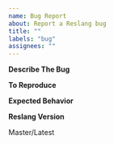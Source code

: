 ```yaml
---
name: Bug Report
about: Report a Reslang bug
title: ""
labels: "bug"
assignees: ""
---
```


<!--
PRIORITY LABELS: Please add the appropriate priority label to the issue.

High Priority: Reslang is generating invalid or incomplete OpenAPI or AsyncAPI specs. The specs need to be edited before they can be used. Tooling is broken and there is no known workaround.
Medium Priority: OpenAPI or AsyncAPI specs are not being generated as expected, but the bug does not meet the criteria for High Priority. Tooling is broken, but there is an easy workaround.
Low Priority: Something is not working as expected, but it does not affect generated artifacts.
-->

**Describe The Bug**

<!-- A clear and concise description of what the bug is. -->

**To Reproduce**

<!--
Steps to reproduce the behavior. e.g.

1. Run this command '...'
2. Then...
-->

**Expected Behavior**

<!-- A clear and concise description of what you expected to happen. -->

**Reslang Version**

<!--
If you are not using the Reslang Docker image tagged with `master` or the
most up-to-date Reslang source code, please specify the Reslang version, commit
hash, or Docker image tag. Try using the latest version to see if the bug has
been fixed in a newer release
-->

Master/Latest
